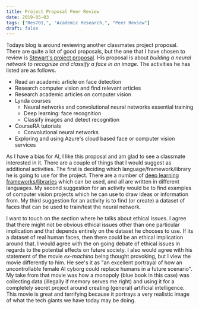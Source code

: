 ```yaml
---
title: Project Proposal Peer Review
date: 2019-05-03
tags: ["Res701,", "Academic Research,", "Peer Review"]
draft: false
---
```


Todays blog is around reviewing another classmates project proposal. There are quite a lot of good proposals, but the one that I have chosen to review is [Stewart's project proposal](https://stewartmetcalfe.wordpress.com/2019/05/09/week-8-brainstorming-the-project/). His proposal is about *building a neural network to recognize and classify a face in an image*. The activities he has listed are as follows.

* Read an academic article on face detection
* Research computer vision and find relevant articles
* Research academic articles on computer vision
* Lynda courses
    * Neural networks and convolutional neural networks essential training
    * Deep learning: face recognition
    * Classify images and detect recognition
* CourseRA tutorials
    * Convolutional neural networks
* Exploring and using Azure's cloud based face or computer vision services

As I have a bias for AI, I like this proposal and am glad to see a classmate interested in it. There are a couple of things that I would suggest as additional activities. The first is deciding which language/framework/library he is going to use for the project. There are a number of [deep learning frameworks/libraries](https://en.wikipedia.org/wiki/Comparison_of_deep-learning_software) which can be used, and all are written in different languages. My second suggestion for an activity would be to find examples of computer vision projects which he can use to draw ideas or information from. My third suggestion for an activity is to find (or create) a dataset of faces that can be used to train/test the neural network.

I want to touch on the section where he talks about ethical issues. I agree that there might not be obvious ethical issues other than one particular implication and that depends entirely on the dataset he chooses to use. If its a dataset of real human faces, then there could be an ethical implication around that. I would agree with the on going debate of ethical issues in regards to the potential effects on future society. I also would agree with his statement of the movie *ex-machina* being thought provoking, but I view the movie differently to him. He see's it as "an excellent portrayal of how an uncontrollable female AI cyborg could replace humans in a future scenario". My take from that movie was how a monopoly (blue book in this case) was collecting data (illegally if memory serves me right) and using it for a completely secret project around creating (general) artificial intelligence. This movie is great and terrifying because it portrays a very realistic image of what the tech giants we have today may be doing.